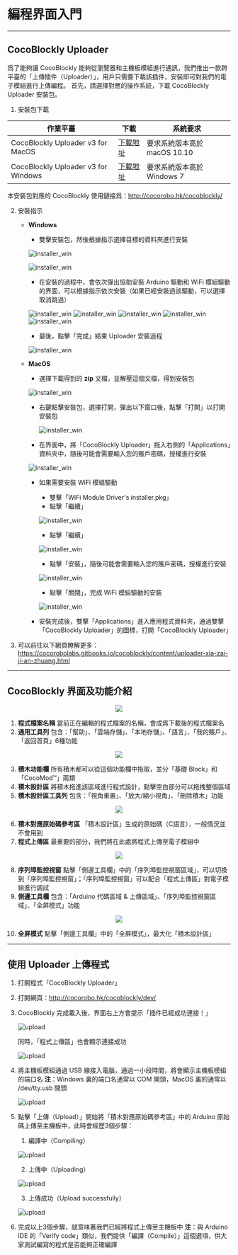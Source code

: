 # 編程界面入門

---

## CocoBlockly Uploader
爲了能夠讓 CocoBlockly 能夠從瀏覽器和主機板模組進行通訊，我們推出一款跨平臺的「上傳插件（Uploader）」，用戶只需要下載該插件，安裝即可對我們的電子模組進行上傳編程。
首先，請選擇對應的操作系統，下載 CocoBlockly Uploader 安裝包。

1. 安裝包下載

| 作業平臺                            | 下載     | 系統要求                   |
| ----------------------------------- | -------- | -------------------------- |
| CocoBlockly Uploader v3 for MacOS   | [下載地址](https://api.cocorobo.hk/releases/uploaderv2/download/mac) | 要求系統版本高於 macOS 10.10     |
| CocoBlockly Uploader v3 for Windows | [下載地址](https://api.cocorobo.hk/releases/uploaderv2/download/windows) | 要求系統版本高於 Windows 7 |

本安裝包對應的 CocoBlockly 使用鏈接爲：http://cocorobo.hk/cocoblockly/
<!-- pagebreak -->
2. 安裝指示
    - **Windows**
        - 雙擊安裝包，然後根據指示選擇目標的資料夾進行安裝

        ![installer_win](../media/installer_win_1.png)

        ![installer_win](../media/installer_win_2.png)

        - 在安裝的過程中，會依次彈出協助安裝 Arduino 驅動和 WiFi 模組驅動的界面，可以根據指示依次安裝（如果已經安裝過該驅動，可以選擇取消跳過）

        ![installer_win](../media/installer_win_3.png)
        ![installer_win](../media/installer_win_4.png)
        ![installer_win](../media/installer_win_5.png)
        ![installer_win](../media/installer_win_6.png)
        ![installer_win](../media/installer_win_7.png)

        - 最後，點擊「完成」結束 Uploader 安裝過程

        ![installer_win](../media/installer_win_8.png)

    - **MacOS**
        - 選擇下載得到的 **zip** 文檔，並解壓這個文檔，得到安裝包

        ![installer_win](../media/installer_mac_1.png)

        - 右鍵點擊安裝包，選擇打開，彈出以下窗口後，點擊「打開」以打開安裝包

            ![installer_win](../media/installer_mac_5.png)

        - 在界面中，將「CocoBlockly Uploader」拖入右側的「Applications」資料夾中，隨後可能會需要輸入您的賬戶密碼，授權進行安裝

        ![installer_win](../media/installer_mac_6.png)
        
        - 如果需要安裝 WiFi 模組驅動
            - 雙擊「WiFi Module Driver's installer.pkg」
            - 點擊「繼續」
        
            ![installer_win](../media/installer_mac_7.png)
        
            - 點擊「繼續」
        
            ![installer_win](../media/installer_mac_8.png)
        
            - 點擊「安裝」，隨後可能會需要輸入您的賬戶密碼，授權進行安裝
        
            ![installer_win](../media/installer_mac_9.png)
        
            - 點擊「關閉」，完成 WiFi 模組驅動的安裝
        
            ![installer_win](../media/installer_mac_10.png)
        
        - 安裝完成後，雙擊「Applications」進入應用程式資料夾，通過雙擊「CocoBlockly Uploader」的圖標，打開「CocoBlockly Uploader」
<!-- pagebreak -->

3. 可以前往以下網頁瞭解更多：https://cocorobolabs.gitbooks.io/cocoblockly/content/uploader-xia-zai-ji-an-zhuang.html

---

## CocoBlockly 界面及功能介紹
<div align="center">
    <img src="../media/info1.png">
</div>

1. **程式檔案名稱**
當前正在編輯的程式檔案的名稱，會成爲下載後的程式檔案名
2. **通用工具列**
包含：「幫助」、「雲端存儲」、「本地存儲」、「語言」、「我的賬戶」、「返回首頁」6種功能
<div align="center">
    <img src="../media/info2.png">
</div>

3. **積木功能欄**
所有積木都可以從這個功能欄中拖取，並分「基礎 Block」和「CocoMod™」兩類
4. **積木設計區**
將積木拖進該區域進行程式設計，點擊空白部分可以拖拽整個區域
5. **積木設計區工具列**
包含：「視角重置」、「放大/縮小視角」、「刪除積木」功能
<div align="center">
    <img src="../media/info3.png">
</div>

6. **積木對應原始碼參考區**
「積木設計區」生成的原始碼（C語言），一般情況並不會用到
7. **程式上傳區**
最重要的部分，我們將在此處將程式上傳至電子模組中
<div align="center">
    <img src="../media/info4.png">
</div>

8. **序列埠監控視窗**
點擊「側邊工具欄」中的「序列埠監控視窗區域」，可以切換到「序列埠監控視窗」；「序列埠監控視窗」可以配合「程式上傳區」對電子模組進行調試
9. **側邊工具欄**
包含：「Arduino 代碼區域 & 上傳區域」、「序列埠監控視窗區域」、「全屏模式」功能
<div align="center">
    <img src="../media/info5.png">
</div>

10.  **全屏模式**
點擊「側邊工具欄」中的「全屏模式」，最大化「積木設計區」

---

## 使用 Uploader 上傳程式
1. 打開程式「CocoBlockly Uploader」
2. 打開網頁：http://cocorobo.hk/cocoblockly/dev/
3. CocoBlockly 完成載入後，界面右上方會提示「插件已經成功連接！」

   ![upload](../media/intro_upload_1.png)

   同時，「程式上傳區」也會顯示連接成功

   ![upload](../media/intro_upload_2.png)

4. 將主機板模組通過 USB 線接入電腦，通過一小段時間，將會顯示主機板模組的端口名
   **注**：Windows 裏的端口名通常以 COM 開頭，MacOS 裏的通常以 /dev/tty.usb 開頭

   ![upload](../media/intro_upload_3.png)

5. 點擊「上傳（Upload）」開始將「積木對應原始碼參考區」中的 Arduino 原始碼上傳至主機板中，此時會經歷3個步驟：
    1. 編譯中（Compiling）

    ![upload](../media/intro_upload_4.png)

    2. 上傳中（Uploading）

    ![upload](../media/intro_upload_5.png)

    3. 上傳成功（Upload successfully）

    ![upload](../media/intro_upload_6.png)

6. 完成以上3個步驟，就意味著我們已經將程式上傳至主機板中
   **注**：與 Arduino IDE 的「Verify code」類似，我們提供「編譯（Compile）」這個選項，供大家測試編寫的程式是否能夠正確編譯
